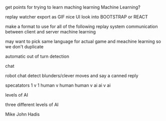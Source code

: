 
get points for trying to learn maching learning
Machine Learning?

replay watcher
export as GIF
nice UI
look into BOOTSTRAP or REACT

make a format to use for all of the following
  replay system
  communication between client and server
  machine learning

may want to pick same language for actual game and meachine learning so we don't duplicate 

automatic out of turn detection

chat

robot chat
  detect blunders/clever moves and say a canned reply

specatators
1 v 1
human v human
human v ai
ai v ai

levels of AI

three different levels of AI

Mike
John 
Hadis